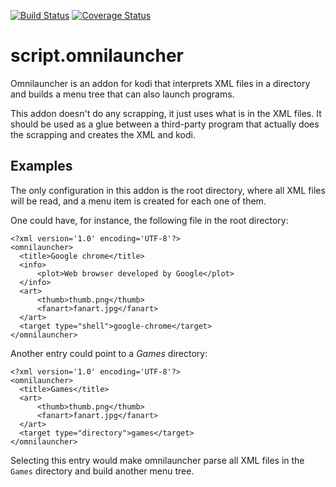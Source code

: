 [![Build Status](https://travis-ci.com/lpenz/script.omnilauncher.svg?branch=master)](https://travis-ci.com/lpenz/script.omnilauncher)
[![Coverage Status](https://coveralls.io/repos/lpenz/script.omnilauncher/badge.svg)](https://coveralls.io/r/lpenz/script.omnilauncher)


# script.omnilauncher

Omnilauncher is an addon for kodi that interprets XML files in a
directory and builds a menu tree that can also launch programs.

This addon doesn't do any scrapping, it just uses what is in the XML
files. It should be used as a glue between a third-party program that
actually does the scrapping and creates the XML and kodi.


## Examples

The only configuration in this addon is the root directory, where all XML
files will be read, and a menu item is created for each one of them.

One could have, for instance, the following file in the root directory:
```
<?xml version='1.0' encoding='UTF-8'?>
<omnilauncher>
  <title>Google chrome</title>
  <info>
      <plot>Web browser developed by Google</plot>
  </info>
  <art>
      <thumb>thumb.png</thumb>
      <fanart>fanart.jpg</fanart>
  </art>
  <target type="shell">google-chrome</target>
</omnilauncher>
```

Another entry could point to a *Games* directory:
```
<?xml version='1.0' encoding='UTF-8'?>
<omnilauncher>
  <title>Games</title>
  <art>
      <thumb>thumb.png</thumb>
      <fanart>fanart.jpg</fanart>
  </art>
  <target type="directory">games</target>
</omnilauncher>
```

Selecting this entry would make omnilauncher parse all XML files in
the `Games` directory and build another menu tree.
